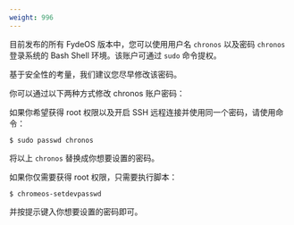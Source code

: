```yaml
---
weight: 996
---
```

目前发布的所有 FydeOS 版本中，您可以使用用户名 `chronos` 以及密码 `chronos` 登录系统的 Bash Shell 环境。该账户可通过 `sudo` 命令提权。

基于安全性的考量，我们建议您尽早修改该密码。

你可以通过以下两种方式修改 chronos 账户密码：

如果你希望获得 root 权限以及开启 SSH 远程连接并使用同一个密码，请使用命令：
```
$ sudo passwd chronos
```
将以上 `chronos` 替换成你想要设置的密码。

如果你仅需要获得 root 权限，只需要执行脚本：
```
$ chromeos-setdevpasswd
```
并按提示键入你想要设置的密码即可。
